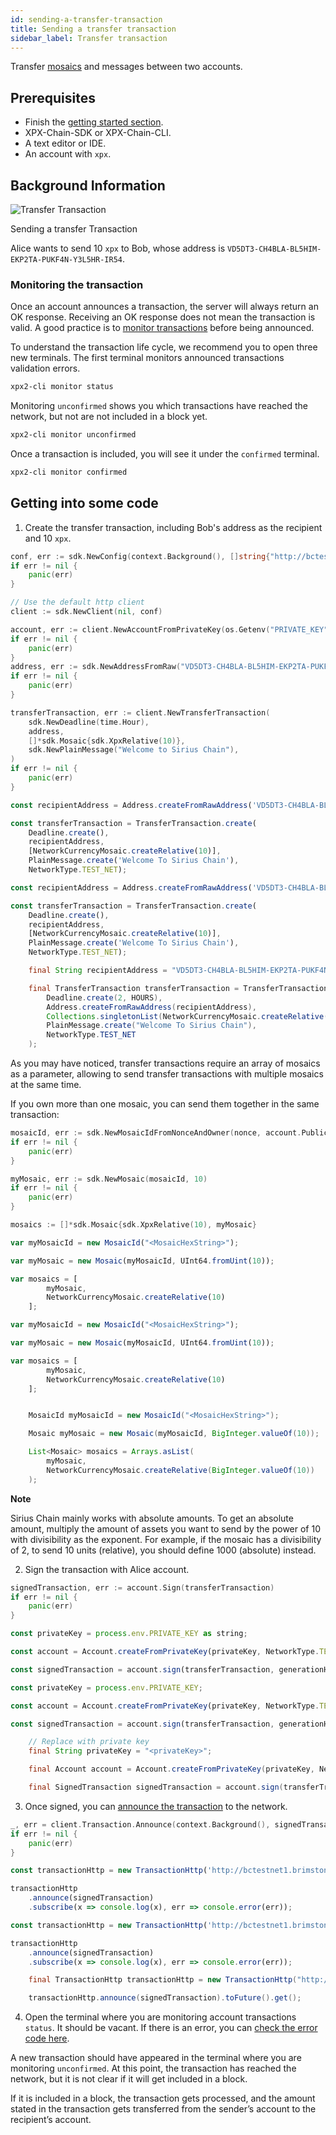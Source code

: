 ```yaml
---
id: sending-a-transfer-transaction
title: Sending a transfer transaction
sidebar_label: Transfer transaction
---
```


Transfer [mosaics](../../built-in-features/mosaic.md) and messages between two accounts.

## Prerequisites

- Finish the [getting started section](../../getting-started/setting-up-workstation.md).
- XPX-Chain-SDK or XPX-Chain-CLI.
- A text editor or IDE.
- An account with `xpx`.

## Background Information 

![Transfer Transaction](/img/transfer-transaction1.png "Transfer Transaction")

<p class=caption>Sending a transfer Transaction</p>

Alice wants to send 10 `xpx` to Bob, whose address is `VD5DT3-CH4BLA-BL5HIM-EKP2TA-PUKF4N-Y3L5HR-IR54`.

### Monitoring the transaction

Once an account announces a transaction, the server will always return an OK response. Receiving an OK response does not mean the transaction is valid. A good practice is to [monitor transactions](../monitoring/monitoring-a-transaction-status.md) before being announced.

To understand the transaction life cycle, we recommend you to open three new terminals. The first terminal monitors announced transactions validation errors.

```sh
xpx2-cli monitor status
```

Monitoring `unconfirmed` shows you which transactions have reached the network, but not are not included in a block yet.

```sh
xpx2-cli monitor unconfirmed
```

Once a transaction is included, you will see it under the `confirmed` terminal.

```sh
xpx2-cli monitor confirmed
```

## Getting into some code

1. Create the transfer transaction, including Bob's address as the recipient and 10 `xpx`.

<!--DOCUSAURUS_CODE_TABS-->
<!--Golang-->
```go
conf, err := sdk.NewConfig(context.Background(), []string{"http://bctestnet1.brimstone.xpxsirius.io:3000"})
if err != nil {
    panic(err)
}

// Use the default http client
client := sdk.NewClient(nil, conf)

account, err := client.NewAccountFromPrivateKey(os.Getenv("PRIVATE_KEY"))
if err != nil {
    panic(err)
}
address, err := sdk.NewAddressFromRaw("VD5DT3-CH4BLA-BL5HIM-EKP2TA-PUKF4N-Y3L5HR-IR54")
if err != nil {
    panic(err)
}

transferTransaction, err := client.NewTransferTransaction(
    sdk.NewDeadline(time.Hour),
    address,
    []*sdk.Mosaic{sdk.XpxRelative(10)},
    sdk.NewPlainMessage("Welcome to Sirius Chain"),
)
if err != nil {
    panic(err)
}
```

<!--TypeScript-->
```js
const recipientAddress = Address.createFromRawAddress('VD5DT3-CH4BLA-BL5HIM-EKP2TA-PUKF4N-Y3L5HR-IR54');

const transferTransaction = TransferTransaction.create(
    Deadline.create(),
    recipientAddress,
    [NetworkCurrencyMosaic.createRelative(10)],
    PlainMessage.create('Welcome To Sirius Chain'),
    NetworkType.TEST_NET);
```

<!--JavaScript-->
```js
const recipientAddress = Address.createFromRawAddress('VD5DT3-CH4BLA-BL5HIM-EKP2TA-PUKF4N-Y3L5HR-IR54');

const transferTransaction = TransferTransaction.create(
    Deadline.create(),
    recipientAddress,
    [NetworkCurrencyMosaic.createRelative(10)],
    PlainMessage.create('Welcome To Sirius Chain'),
    NetworkType.TEST_NET);
```

<!--Java-->
```java
    final String recipientAddress = "VD5DT3-CH4BLA-BL5HIM-EKP2TA-PUKF4N-Y3L5HR-IR54";

    final TransferTransaction transferTransaction = TransferTransaction.create(
        Deadline.create(2, HOURS),
        Address.createFromRawAddress(recipientAddress),
        Collections.singletonList(NetworkCurrencyMosaic.createRelative(BigInteger.valueOf(10))),
        PlainMessage.create("Welcome To Sirius Chain"),
        NetworkType.TEST_NET
    );
```

<!--END_DOCUSAURUS_CODE_TABS-->

As you may have noticed, transfer transactions require an array of mosaics as a parameter, allowing to send transfer transactions with multiple mosaics at the same time.

If you own more than one mosaic, you can send them together in the same transaction:

<!--DOCUSAURUS_CODE_TABS-->
<!--Golang-->
```go
mosaicId, err := sdk.NewMosaicIdFromNonceAndOwner(nonce, account.PublicAccount.PublicKey)
if err != nil {
    panic(err)
}

myMosaic, err := sdk.NewMosaic(mosaicId, 10)
if err != nil {
    panic(err)
}

mosaics := []*sdk.Mosaic{sdk.XpxRelative(10), myMosaic}
```

<!--TypeScript-->
```js
var myMosaicId = new MosaicId("<MosaicHexString>");

var myMosaic = new Mosaic(myMosaicId, UInt64.fromUint(10));

var mosaics = [ 
        myMosaic,
        NetworkCurrencyMosaic.createRelative(10)
    ];
```

<!--JavaScript-->
```js
var myMosaicId = new MosaicId("<MosaicHexString>");

var myMosaic = new Mosaic(myMosaicId, UInt64.fromUint(10));

var mosaics = [ 
        myMosaic,
        NetworkCurrencyMosaic.createRelative(10)
    ];
```

<!--Java-->
```java

    MosaicId myMosaicId = new MosaicId("<MosaicHexString>");

    Mosaic myMosaic = new Mosaic(myMosaicId, BigInteger.valueOf(10));

    List<Mosaic> mosaics = Arrays.asList(
        myMosaic,
        NetworkCurrencyMosaic.createRelative(BigInteger.valueOf(10))
    );
```

<!--END_DOCUSAURUS_CODE_TABS-->

<div class=info>

**Note**

Sirius Chain mainly works with absolute amounts. To get an absolute amount, multiply the amount of assets you want to send by the power of 10 with divisibility as the exponent. For example, if the mosaic has a divisibility of 2, to send 10 units (relative), you should define 1000 (absolute) instead.

</div>

2. Sign the transaction with Alice account.

<!--DOCUSAURUS_CODE_TABS-->
<!--Golang-->
```go
signedTransaction, err := account.Sign(transferTransaction)
if err != nil {
    panic(err)
}
```

<!--TypeScript-->
```js
const privateKey = process.env.PRIVATE_KEY as string;

const account = Account.createFromPrivateKey(privateKey, NetworkType.TEST_NET);

const signedTransaction = account.sign(transferTransaction, generationHash);
```

<!--JavaScript-->
```js
const privateKey = process.env.PRIVATE_KEY;

const account = Account.createFromPrivateKey(privateKey, NetworkType.TEST_NET);

const signedTransaction = account.sign(transferTransaction, generationHash);
```

<!--Java-->
```java
    // Replace with private key
    final String privateKey = "<privateKey>";

    final Account account = Account.createFromPrivateKey(privateKey, NetworkType.TEST_NET);

    final SignedTransaction signedTransaction = account.sign(transferTransaction, generationHash);
```

<!--END_DOCUSAURUS_CODE_TABS-->


3. Once signed, you can [announce the transaction](../../protocol/transaction.md) to the network.

<!--DOCUSAURUS_CODE_TABS-->
<!--Golang-->
```go
_, err = client.Transaction.Announce(context.Background(), signedTransaction)
if err != nil {
    panic(err)
}
```

<!--TypeScript-->
```js
const transactionHttp = new TransactionHttp('http://bctestnet1.brimstone.xpxsirius.io:3000');

transactionHttp
    .announce(signedTransaction)
    .subscribe(x => console.log(x), err => console.error(err));
```

<!--JavaScript-->
```js
const transactionHttp = new TransactionHttp('http://bctestnet1.brimstone.xpxsirius.io:3000');

transactionHttp
    .announce(signedTransaction)
    .subscribe(x => console.log(x), err => console.error(err));
```

<!--Java-->
```java
    final TransactionHttp transactionHttp = new TransactionHttp("http://bctestnet1.brimstone.xpxsirius.io:3000");

    transactionHttp.announce(signedTransaction).toFuture().get();
```

<!--END_DOCUSAURUS_CODE_TABS-->


4. Open the terminal where you are monitoring account transactions `status`. It should be vacant. If there is an error, you can [check the error code here](../../rest-api/status-errors.md).

A new transaction should have appeared in the terminal where you are monitoring `unconfirmed`. At this point, the transaction has reached the network, but it is not clear if it will get included in a block.

If it is included in a block, the transaction gets processed, and the amount stated in the transaction gets transferred from the sender’s account to the recipient’s account.

